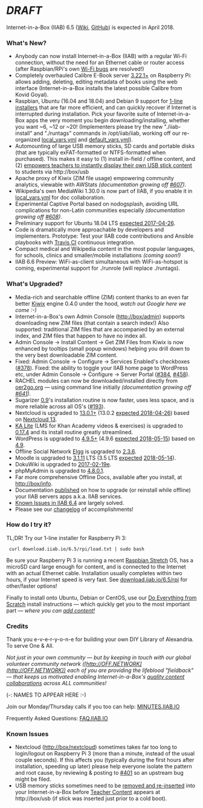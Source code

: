 # _**DRAFT**_

Internet-in-a-Box (IIAB) 6.5 ([Wiki](http://wiki.iiab.io/6.5), [GitHub](https://github.com/iiab/iiab/milestone/2)) is expected in April 2018.

### What's New?

* Anybody can now install Internet-in-a-Box (IIAB) with a regular Wi-Fi connection, without the need for an Ethernet cable or router access (after Raspbian/RPi's own [Wi-Fi bugs](https://github.com/iiab/iiab/issues/638) are resolved!)
* Completely overhauled Calibre E-Book server [3.22.1+](https://calibre-ebook.com/whats-new) on Raspberry Pi: allows adding, deleting, editing metadata of books using the web interface (Internet-in-a-Box installs the latest possible Calibre from Kovid Goyal).
* Raspbian, Ubuntu (16.04 and 18.04) and Debian 9 support for [1-line installers](http://download.iiab.io/6.5/rpi/) that are far more efficient, and can quickly recover if Internet is interrupted during installation.  Pick your favorite suite of Internet-in-a-Box apps the very moment you begin downloading/installing, whether you want ~6, ~12 or ~20!  (Implementers please try the new "./iiab-install" and "./runtags" commands in /opt/iiab/iiab, working off our re-organized [local_vars.yml](http://wiki.laptop.org/go/IIAB/local_vars.yml) and [default_vars.yml](https://github.com/iiab/iiab/blob/master/vars/default_vars.yml)).
* Automounting of large USB memory sticks, SD cards and portable disks (that are typically exFAT-formatted or NTFS-formatted when purchased).  This makes it easy to (1) install in-field / offline content, and (2) [empowers teachers to instantly display their own USB stick content](http://wiki.laptop.org/go/IIAB/FAQ#Can_teachers_display_their_own_content.3F) to students via http://box/usb
* Apache proxy of Kiwix (ZIM file usage) empowering community analytics, viewable with AWStats _(documentation growing off [#607](https://github.com/iiab/iiab/issues/607))_.
* Wikipedia's own MediaWiki 1.30.0 is now part of IIAB, if you enable it in [local_vars.yml](http://wiki.laptop.org/go/IIAB/local_vars.yml) for doc collaboration.
* Experimental Captive Portal based on nodogsplash, avoiding URL complications for non-Latin communities especially _(documentation growing off [#608](https://github.com/iiab/iiab/issues/608))_.
* Preliminary support for Ubuntu 18.04 LTS [expected 2017-04-26](https://wiki.ubuntu.com/BionicBeaver/ReleaseSchedule).
* Code is dramatically more approachable by developers and implementers.  Prototype: Test your IIAB code contributions and Ansible playbooks with [Travis CI](https://github.com/iiab/iiab/wiki/IIAB-Contributors-Guide#testing-your-code-with-travis-ci) continuous integration.
* Compact medical and Wikipedia content in the most popular languages, for schools, clinics and smaller/mobile installations _(coming soon!)_
* IIAB 6.6 Preview: WiFi-as-client simultaneous with WiFi-as-hotspot is coming, experimental support for ./runrole (will replace ./runtags).

### What's Upgraded?

* Media-rich and searchable offline (ZIM) content thanks to an even far better [Kiwix](http://www.kiwix.org/) engine 0.4.0 under the hood, _watch out Google here we come :-)_
* Internet-in-a-Box's own Admin Console ([http://box/admin](http://box/admin)) supports downloading new ZIM files (that contain a search index!)  Also supported: traditional ZIM files that are accompanied by an external index, and ZIM files that happen to have no index all.
* Admin Console -> Install Content -> Get ZIM Files from Kiwix is now enhanced by tooltips (small popup windows) helping you drill down to the very best downloadable ZIM content.
* Fixed: Admin Console -> Configure -> Services Enabled's checkboxes ([#378](https://github.com/iiab/iiab/issues/193)).  Fixed: the ability to toggle your IIAB home page to WordPress etc, under Admin Console -> Configure -> Server Portal ([#384](https://github.com/iiab/iiab/issues/384), [#458](https://github.com/iiab/iiab/issues/458)).
* RACHEL modules can now be downloaded/installed directly from [oer2go.org](http://oer2go.org) &mdash; using command line initially _(documentation growing off [#641](https://github.com/iiab/iiab/issues/641))_.
* Sugarizer [0.9](http://sugarizer.org/)'s installation routine is now faster, uses less space, and is more reliable across all OS's ([#193](https://github.com/iiab/iiab/issues/193)).
* Nextcloud is upgraded to [13.0.1+](https://nextcloud.com/blog/nextcloud-13.0.1-12.0.6-and-11.0.8-available-with-improved-password-protection/) (13.0.2 [expected 2018-04-26](https://github.com/nextcloud/server/wiki/Maintenance-and-Release-Schedule)) based on [Nextcloud 13](https://nextcloud.com/blog/nextcloud-13-brings-secure-file-sync-and-collaboration-to-the-next-level/).
* [KA Lite](http://ka-lite.readthedocs.io/en/latest/installguide/release_notes.html) (LMS for Khan Academy videos & exercises) is upgraded to [0.17.4](https://github.com/learningequality/ka-lite/releases) and its install routine greatly streamlined.
* WordPress is upgraded to [4.9.5+](https://wordpress.org/news/2018/04/wordpress-4-9-5-security-and-maintenance-release/) (4.9.6 [expected 2018-05-15](https://make.wordpress.org/core/2018/04/21/4-9-6-schedule/)) based on [4.9](https://wordpress.org/news/2017/11/tipton/).
* Offline Social Network [Elgg](http://learn.elgg.org/en/2.3/) is upgraded to [2.3.6](https://github.com/Elgg/Elgg/blob/2.3.6/CHANGELOG.md).
* Moodle is upgraded to [3.1.11](https://docs.moodle.org/dev/Category:Moodle_3.1) LTS (3.5 LTS [expected](https://www.moodleworld.com/whats-coming-in-moodle-3-5-the-next-lts-version-of-moodle/) [2018-05-14](https://www.moodlenews.com/2018/privacy-better-quizzes-faster-and-modern-the-latest-scoop-on-moodle-3-5/)).
* DokuWiki is upgraded to [2017-02-19e](https://www.dokuwiki.org/changes#release_2017-02-19e_frusterick_manners).
* phpMyAdmin is upgraded to [4.8.0.1](https://www.phpmyadmin.net/news/).
* Far more comprehensive Offline Docs, available after you install, at [http://box/info](http://box/info).
* Documentation [published](http://wiki.laptop.org/go/IIAB/FAQ#Can_I_upgrade_or_reinstall_server_apps.3F) on how to upgrade (or reinstall while offline) your IIAB servers apps a.k.a. IIAB services.
* [Known Issues in IIAB 6.4](https://github.com/iiab/iiab/wiki/IIAB-6.4-Release-Notes#known-issues) are largely solved.
* Please see our [changelog](https://github.com/iiab/iiab/milestone/2?closed=1) of accomplishments!

### How do I try it?

TL;DR!  Try our 1-line installer for Raspberry Pi 3:

     curl download.iiab.io/6.5/rpi/load.txt | sudo bash

Be sure your Raspberry Pi 3 is running a recent [Raspbian Stretch](https://www.raspberrypi.org/downloads/raspbian/) OS, has a microSD card large enough for content, and is connected to the Internet with an actual Ethernet cable.  Installation usually completes within two hours, if your Internet speed is very fast.  See [download.iiab.io/6.5/rpi](http://download.iiab.io/6.5/rpi/README.html) for other/faster options!

Finally to install onto Ubuntu, Debian or CentOS, use our [Do Everything from Scratch](https://github.com/iiab/iiab/wiki/IIAB-Installation#do-everything-from-scratch) install instructions &mdash; which quickly get you to the most important part &mdash; _where you can [add content!](https://github.com/iiab/iiab/wiki/IIAB-Installation#add-content)_

### Credits

Thank you e-v-e-r-y-o-n-e for building your own DIY Library of Alexandria.  To serve One & All.

_Not just in your own community &mdash; but by keeping in touch with our global volunteer community network ([http://OFF.NETWORK](http://OFF.NETWORK)) each of you are providing the lifeblood "fieldback" &mdash; that keeps us motivated enabling Internet-in-a-Box's [quality content collaborations](http://boxing.team) across ALL communities!_

(-: NAMES TO APPEAR HERE :-)

Join our Monday/Thursday calls if you too can help: [MINUTES.IIAB.IO](http://MINUTES.IIAB.IO)

Frequently Asked Questions: [FAQ.IIAB.IO](http://FAQ.IIAB.IO)

### Known Issues

* Nextcloud ([http://box/nextcloud](http://box/nextcloud)) sometimes takes far too long to login/logout on Raspberry Pi 3 (more than a minute, instead of the usual couple seconds).  If this affects you (typically during the first hours after installation, speeding up later) please help everyone isolate the pattern and root cause, by reviewing & posting to [#401](https://github.com/iiab/iiab/issues/401) so an upstream bug might be filed.
* USB memory sticks sometimes need to be [removed and re-inserted](https://github.com/iiab/iiab/issues/329#issuecomment-333330362) into your Internet-in-a-Box before [Teacher Content](http://wiki.laptop.org/go/IIAB/FAQ#Can_teachers_display_their_own_content.3F) appears at http://box/usb (if stick was inserted just prior to a cold boot).